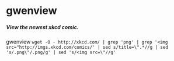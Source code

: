 # gwenview

##### View the newest xkcd comic.

   gwenview  `wget -O - http://xkcd.com/ | grep 'png' | grep '<img src="http://imgs.xkcd.com/comics/' | sed s/title=\".*//g | sed 's/.png\"/.png/g' | sed 's/<img src=\"//g'`
